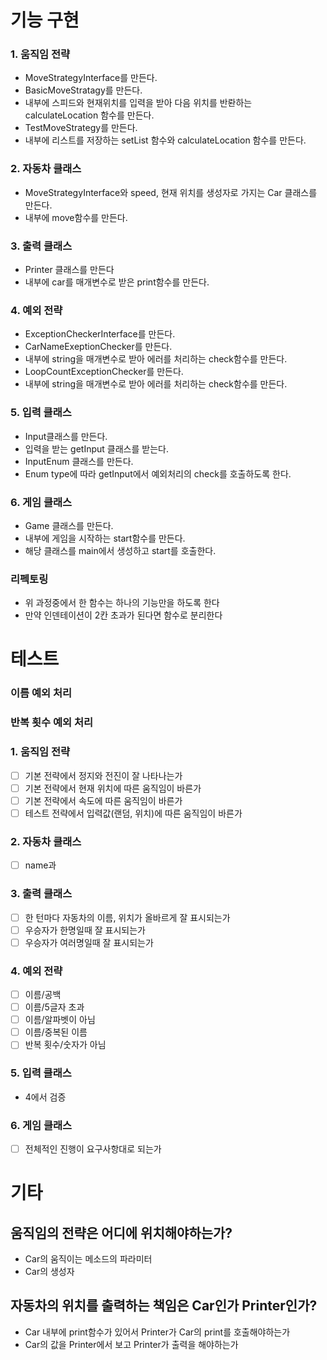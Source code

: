# 기능 구현
### 1. 움직임 전략
- MoveStrategyInterface를 만든다.
- BasicMoveStratagy를 만든다.
- 내부에 스피드와 현재위치를 입력을 받아 다음 위치를 반롼하는 calculateLocation 함수를 만든다.
- TestMoveStrategy를 만든다.
- 내부에 리스트를 저장하는 setList 함수와 calculateLocation 함수를 만든다. 
### 2. 자동차 클래스
- MoveStrategyInterface와 speed, 현재 위치를 생성자로 가지는 Car 클래스를 만든다.
- 내부에 move함수를 만든다.
### 3. 출력 클래스
- Printer 클래스를 만든다
- 내부에 car를 매개변수로 받은 print함수를 만든다.

### 4. 예외 전략 
- ExceptionCheckerInterface를 만든다.
- CarNameExeptionChecker를 만든다.
- 내부에 string을 매개변수로 받아 에러를 처리하는 check함수를 만든다.
- LoopCountExceptionChecker를 만든다.
- 내부에 string을 매개변수로 받아 에러를 처리하는 check함수를 만든다.
### 5. 입력 클래스
- Input클래스를 만든다.
- 입력을 받는 getInput 클래스를 받는다.
- InputEnum 클래스를 만든다.
- Enum type에 따라 getInput에서 예외처리의 check를 호출하도록 한다.
### 6. 게임 클래스
- Game 클래스를 만든다.
- 내부에 게임을 시작하는 start함수를 만든다.
- 해당 클래스를 main에서 생성하고 start를 호출한다.

### 리펙토링
- 위 과정중에서 한 함수는 하나의 기능만을 하도록 한다
- 만약 인덴테이션이 2칸 초과가 된다면 함수로 분리한다

# 테스트
### 이름 예외 처리
### 반복 횟수 예외 처리

### 1. 움직임 전략
- [ ] 기본 전략에서 정지와 전진이 잘 나타나는가
- [ ] 기본 전략에서 현재 위치에 따른 움직임이 바른가
- [ ] 기본 전략에서 속도에 따른 움직임이 바른가 
- [ ] 테스트 전략에서 입력값(랜덤, 위치)에 따른 움직임이 바른가
### 2. 자동차 클래스
- [ ] name과 
### 3. 출력 클래스
- [ ] 한 턴마다 자동차의 이름, 위치가 올바르게 잘 표시되는가
- [ ] 우승자가 한명일때 잘 표시되는가
- [ ] 우승자가 여러명일때 잘 표시되는가
### 4. 예외 전략
- [ ] 이름/공백
- [ ] 이름/5글자 초과
- [ ] 이름/알파벳이 아님
- [ ] 이름/중복된 이름
- [ ] 반복 횟수/숫자가 아님

### 5. 입력 클래스
- 4에서 검증
### 6. 게임 클래스
- [ ] 전체적인 진행이 요구사항대로 되는가

# 기타
## 움직임의 전략은 어디에 위치해야하는가?
- Car의 움직이는 메소드의 파라미터
- Car의 생성자

## 자동차의 위치를 출력하는 책임은 Car인가 Printer인가?
- Car 내부에 print함수가 있어서 Printer가 Car의 print를 호출해야하는가
- Car의 값을 Printer에서 보고 Printer가 출력을 해야하는가